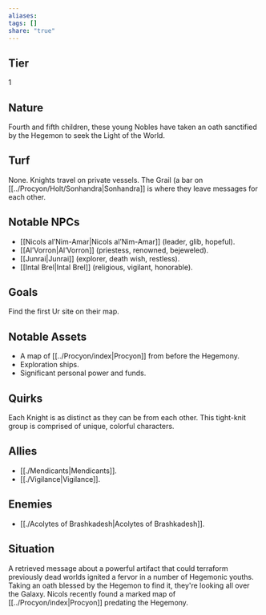 ```yaml
---
aliases: 
tags: []
share: "true"
---
```

## Tier

1

## Nature

Fourth and fifth children, these young Nobles have taken an oath sanctified by the Hegemon to seek the Light of the World.

## Turf

None. Knights travel on private vessels. The Grail (a bar on [[../Procyon/Holt/Sonhandra|Sonhandra]] is where they leave messages for each other.

## Notable NPCs

- [[Nicols al’Nim-Amar|Nicols al’Nim-Amar]] (leader, glib, hopeful).
- [[Al’Vorron|Al’Vorron]] (priestess, renowned, bejeweled).
- [[Junrai|Junrai]] (explorer, death wish, restless).
- [[Intal Brel|Intal Brel]] (religious, vigilant, honorable).


## Goals

Find the first Ur site on their map.

## Notable Assets

- A map of [[../Procyon/index|Procyon]] from before the Hegemony.
- Exploration ships.
- Significant personal power and funds.


## Quirks

Each Knight is as distinct as they can be from each other. This tight-knit group is comprised of unique, colorful characters.

## Allies

- [[./Mendicants|Mendicants]].
- [[./Vigilance|Vigilance]].


## Enemies

- [[./Acolytes of Brashkadesh|Acolytes of Brashkadesh]].


## Situation

A retrieved message about a powerful artifact that could terraform previously dead worlds ignited a fervor in a number of Hegemonic youths. Taking an oath blessed by the Hegemon to find it, they're looking all over the Galaxy. Nicols recently found a marked map of [[../Procyon/index|Procyon]] predating the Hegemony.
